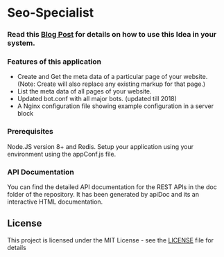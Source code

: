 # Seo-Specialist

### Read this [Blog Post](http://theguywithideas.com/blog/HkXwYRDd7) for details on how to use this Idea in your system. 

### Features of this application

- Create and Get the meta data of a particular page of your website. (Note: Create will also replace any existing markup for that page.)
- List the meta data of all pages of your website. 
- Updated bot.conf with all major bots. (updated till 2018)
- A Nginx configuration file showing example configuration in a server block


### Prerequisites

Node.JS version 8+ and Redis. Setup your application using your environment using the appConf.js file. 

### API Documentation

You can find the detailed API documentation for the REST APIs in the doc folder of the repository. It has been generated by apiDoc and its an interactive HTML documentation. 


## License

This project is licensed under the MIT License - see the [LICENSE](LICENSE) file for details



